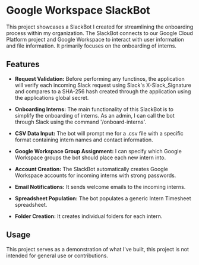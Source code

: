# Google Workspace SlackBot

This project showcases a SlackBot I created for streamlining the onboarding process within my organization. The SlackBot connects to our Google Cloud Platform project and Google Workspace to interact with user information and file information. It primarily focuses on the onboarding of interns.

## Features

- **Request Validation:** Before performing any functinos, the application will verify each incoming Slack request using Slack's X-Slack_Signature and compares to a SHA-256 hash created through the application using the applications global secret.

- **Onboarding Interns:** The main functionality of this SlackBot is to simplify the onboarding of interns. As an admin, I can call the bot through Slack using the command '/onboard-interns'.

- **CSV Data Input:** The bot will prompt me for a .csv file with a specific format containing intern names and contact information.

- **Google Workspace Group Assignment:** I can specify which Google Workspace groups the bot should place each new intern into.

- **Account Creation:** The SlackBot automatically creates Google Workspace accounts for incoming interns with strong passwords.

- **Email Notifications:** It sends welcome emails to the incoming interns.

- **Spreadsheet Population:** The bot populates a generic Intern Timesheet spreadsheet.

- **Folder Creation:** It creates individual folders for each intern.

## Usage

This project serves as a demonstration of what I've built, this project is not intended for general use or contributions.
